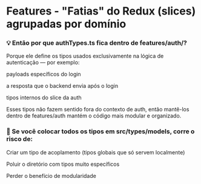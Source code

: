 # Features - "Fatias" do Redux (slices) agrupadas por domínio

### 💡 Então por que authTypes.ts fica dentro de features/auth/?

Porque ele define os tipos usados exclusivamente na lógica de autenticação — por exemplo:

payloads específicos do login

a resposta que o backend envia após o login

tipos internos do slice da auth

Esses tipos não fazem sentido fora do contexto de auth, então mantê-los dentro de features/auth mantém o código mais modular e organizado.

### 🔁 Se você colocar todos os tipos em src/types/models, corre o risco de:

Criar um tipo de acoplamento (tipos globais que só servem localmente)

Poluir o diretório com tipos muito específicos

Perder o benefício de modularidade
